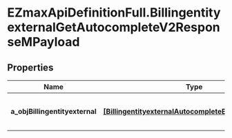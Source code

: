 # EZmaxApiDefinitionFull.BillingentityexternalGetAutocompleteV2ResponseMPayload

## Properties

Name | Type | Description | Notes
------------ | ------------- | ------------- | -------------
**a_objBillingentityexternal** | [**[BillingentityexternalAutocompleteElementResponse]**](BillingentityexternalAutocompleteElementResponse.md) | An array of Billingentityexternal autocomplete element response. | 


